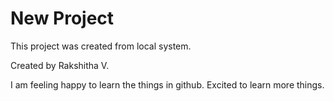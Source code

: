 # New Project

This project was created from local system.

Created by Rakshitha V.

I am feeling happy to learn the things in github.
Excited to learn more things.
